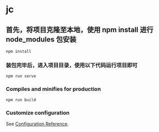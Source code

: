 # jc

## 首先，将项目克隆至本地，使用 npm install 进行 node_modules 包安装
```
npm install
```

### 装包完毕后，进入项目目录，使用以下代码运行项目即可
```
npm run serve
```

### Compiles and minifies for production
```
npm run build
```

### Customize configuration
See [Configuration Reference](https://cli.vuejs.org/config/).
